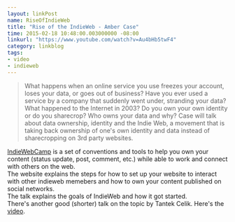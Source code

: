 ```yaml
---
layout: linkPost
name: RiseOfIndieWeb
title: "Rise of the IndieWeb - Amber Case"
time: 2015-02-18 10:48:00.003000000 -08:00
linkurl: "https://www.youtube.com/watch?v=Au4bHb5twF4"
category: linkblog
tags:
- video
- indieweb
---
```


<blockquote>
What happens when an online service you use freezes your account, loses your data, or goes out of business? 
Have you ever used a service by a company that suddenly went under, stranding your data? What happened to the Internet in 2003? Do you own your own identity or do you sharecrop? Who owns your data and why? Case will talk about data ownership, identity and the Indie Web, a movement that is taking back ownership of one's own identity and data instead of sharecropping on 3rd party websites.
</blockquote>

<p>
<a href="https://indiewebcamp.com/">IndieWebCamp</a> is a set of conventions and tools to help you own your content (status update, post, comment, etc.) while able to work and connect with others on the web.<br/>
The website explains the steps for how to set up your website to interact with other indieweb memebers and how to own your content published on social networks.<br/>
The talk explains the goals of IndieWeb and how it got started.<br/>
There's another good (shorter) talk on the topic by Tantek Celik. Here's the <a href="https://www.youtube.com/watch?v=HNmKO7Gr4TE">video</a>.
</p>
